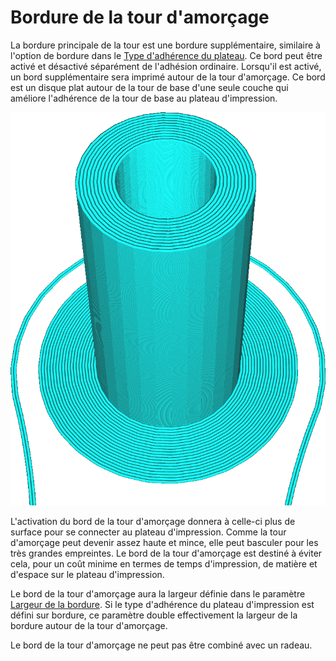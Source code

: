 Bordure de la tour d'amorçage
====
La bordure principale de la tour est une bordure supplémentaire, similaire à l'option de bordure dans le [Type d'adhérence du plateau](../platform_adhesion/adhesion_type.md). Ce bord peut être activé et désactivé séparément de l'adhésion ordinaire. Lorsqu'il est activé, un bord supplémentaire sera imprimé autour de la tour d'amorçage. Ce bord est un disque plat autour de la tour de base d'une seule couche qui améliore l'adhérence de la tour de base au plateau d'impression.

![L'adhésion est réglée sur la jupe, mais il y a toujours une bordure autour de la tour d'amorçage](../../../articles/images/prime_tower_brim_enable.png)

L'activation du bord de la tour d'amorçage donnera à celle-ci plus de surface pour se connecter au plateau d'impression. Comme la tour d'amorçage peut devenir assez haute et mince, elle peut basculer pour les très grandes empreintes. Le bord de la tour d'amorçage est destiné à éviter cela, pour un coût minime en termes de temps d'impression, de matière et d'espace sur le plateau d'impression.

Le bord de la tour d'amorçage aura la largeur définie dans le paramètre [Largeur de la bordure](../platform_adhesion/brim_width.md). Si le type d'adhérence du plateau d'impression est défini sur bordure, ce paramètre double effectivement la largeur de la bordure autour de la tour d'amorçage.

Le bord de la tour d'amorçage ne peut pas être combiné avec un radeau.

